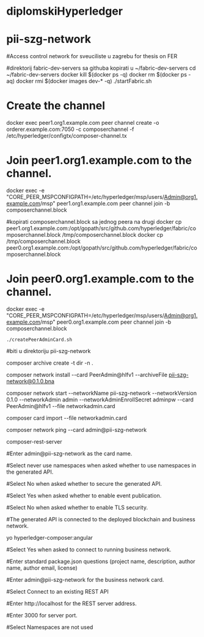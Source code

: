 # diplomskiHyperledger

# pii-szg-network

#Access control network for sveuciliste u zagrebu for thesis on FER

#direktorij fabric-dev-servers sa githuba kopirati u ~/fabric-dev-servers 
    cd ~/fabric-dev-servers	
    docker kill $(docker ps -q)
    docker rm $(docker ps -aq)
    docker rmi $(docker images dev-* -q)
    ./startFabric.sh

# Create the channel
docker exec peer1.org1.example.com peer channel create -o orderer.example.com:7050 -c composerchannel -f /etc/hyperledger/configtx/composer-channel.tx
# Join peer1.org1.example.com to the channel.
docker exec -e "CORE_PEER_MSPCONFIGPATH=/etc/hyperledger/msp/users/Admin@org1.example.com/msp" peer1.org1.example.com peer channel join -b composerchannel.block

#kopirati composerchannel.block sa jednog peera na drugi
docker cp peer1.org1.example.com:/opt/gopath/src/github.com/hyperledger/fabric/composerchannel.block /tmp/composerchannel.block
docker cp /tmp/composerchannel.block peer0.org1.example.com:/opt/gopath/src/github.com/hyperledger/fabric/composerchannel.block

# Join peer0.org1.example.com to the channel.
docker exec -e "CORE_PEER_MSPCONFIGPATH=/etc/hyperledger/msp/users/Admin@org1.example.com/msp" peer0.org1.example.com peer channel join -b composerchannel.block

    ./createPeerAdminCard.sh
#biti u direktoriju pii-szg-network

composer archive create -t dir -n .

composer network install --card PeerAdmin@hlfv1 --archiveFile pii-szg-network@0.1.0.bna

composer network start --networkName pii-szg-network --networkVersion 0.1.0 --networkAdmin admin --networkAdminEnrollSecret adminpw --card PeerAdmin@hlfv1 --file networkadmin.card

composer card import --file networkadmin.card

composer network ping --card admin@pii-szg-network

composer-rest-server

#Enter admin@pii-szg-network as the card name.

#Select never use namespaces when asked whether to use namespaces in the generated API.

#Select No when asked whether to secure the generated API.

#Select Yes when asked whether to enable event publication.

#Select No when asked whether to enable TLS security.

#The generated API is connected to the deployed blockchain and business network.

yo hyperledger-composer:angular

#Select Yes when asked to connect to running business network.

#Enter standard package.json questions (project name, description, author name, author email, license)

#Enter admin@pii-szg-network for the business network card.

#Select Connect to an existing REST API

#Enter http://localhost for the REST server address.

#Enter 3000 for server port.

#Select Namespaces are not used


